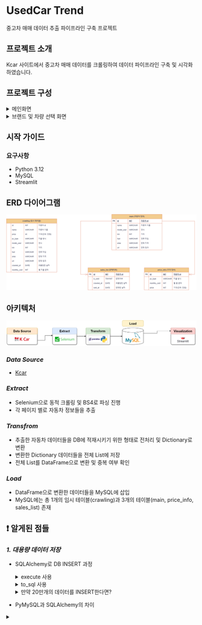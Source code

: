 # UsedCar Trend
중고차 매매 데이터 추출 파이프라인 구축 프로젝트

## 프로젝트 소개
Kcar 사이트에서 중고차 매매 데이터를 크롤링하여 데이터 파이프라인 구축 및 시각화하였습니다.

## 프로젝트 구성
<details>
  <summary>메인화면</summary>
  <figure class="half"><a href="link"><img src="./img/main.png"></a> <a href="link"><img src="./img/main2.png"></a> </figure> 
</details>

<details>
  <summary>브랜드 및 차량 선택 화면</summary>
  <figure class="half"><a href="link"><img src="./img/brand_selected.png"></a> <a href="link"><img src="./img/brand_car_selected.png" "></a></figure> 
</details>

## 시작 가이드
### 요구사항
- Python 3.12
- MySQL
- Streamlit

## ERD 다이어그램
![ERD](./img/db_schema.png)

## 아키텍처
![Architecture](./img/architecture.png)
### *Data Source*
- [Kcar](https://www.kcar.com/bc/search)

### *Extract*
- Selenium으로 동적 크롤링 및 BS4로 파싱 진행
- 각 페이지 별로 자동차 정보들을 추출

### *Transfrom*
- 추출한 자동차 데이터들을 DB에 적재시키기 위한 형태로 전처리 및 Dictionary로 변환
- 변환한 Dictionary 데이터들을 전체 List에 저장
- 전체 List를 DataFrame으로 변환 및 중복 여부 확인
### *Load*
- DataFrame으로 변환한 데이터들을 MySQL에 삽입
- MySQL에는 총 1개의 임시 테이블(crawling)과 3개의 테이블(main, price_info, sales_list) 존재


## :exclamation: 알게된 점들
### *1. 대용량 데이터 저장*
- SQLAlchemy로 DB INSERT 과정
  <details>
    <summary>execute 사용</summary>
      - 처음에는 DB에 for문으로 12826개의 데이터를 하나씩 INSERT하면서 commit을 진행
      - 
  </details>
  <details>
    <summary>to_sql 사용</summary>
      - 크롤링한 데이터를 DataFrame으로 변환 후, to_sql를 사용하여 bulk방식으로 INSERT 진행
      -
  </details>
    
  <details>
    <summary>만약 20만개의 데이터를 INSERT한다면?</summary>
  </details>

- PyMySQL과 SQLAlchemy의 차이
  
<details>
  <summary></summary>
</details>

